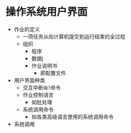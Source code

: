 # 操作系统用户界面

- 作业的定义
  - 一项任务从向计算机提交到运行结束的全过程
  - 组织
    - 程序
    - 数据j
    - 作业说明书
      - 即配置文件
- 用户界面种类
  - 交互中断`端?`命令
  - 作业控制语言
    - 如批处理
  - 系统调用命令
    - 如各类高级语言使用的系统调用命令
- 系统调用
